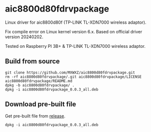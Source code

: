 # aic8800d80fdrvpackage

Linux driver for aic8800d80f (TP-LINK TL-XDN7000 wireless adaptor).

Fix compile error on Linux kernel version 6.x. Based on official driver version 20240202.

Tested on Raspberry PI 3B+ & TP-LINK TL-XDN7000 wireless adaptor.

## Build from source

```
git clone https://github.com/MXWXZ/aic8800d80fdrvpackage.git
rm -rf aic8800d80fdrvpackage/.git aic8800d80fdrvpackage/LICENSE aic8800d80fdrvpackage/README.md
dpkg -b aic8800d80fdrvpackage/ .
dpkg -i aic8800d80fdrvpackage_0.0.3_all.deb
```

## Download pre-built file

Get pre-built file from [release](https://github.com/MXWXZ/aic8800d80fdrvpackage/releases).

```
dpkg -i aic8800d80fdrvpackage_0.0.3_all.deb
```
